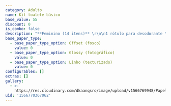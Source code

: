 ```yaml
---
category: Adulto
name: Kit toalete básico
base_value: 55
discount: 0
is_combo: false
description: "**Feminino (14 itens)** \r\n\n1 rótulo para desodorante \r\n\n1 rótulo de enxaguante bucal \r\n\n1 rótulo para fio dental \r\n\n4 cintas para absorvente \r\n\n1 caixa para cotonetes \r\n\n1 caixa para lixa de unha \r\n\n1 caixa para engov \r\n\n1 caixa para antiácido \r\n\n1 caixa para epocler \r\n\n1 caixa para curativos \r\n\n1 caixa para analgésicos \r\n\n\r\n\n**Masculino (9 itens)** \r\n\n1 rótulo para desodorante \r\n\n1 rótulo de enxaguante bucal \r\n\n1 rótulo para fio dental \r\n\n1 caixa para cotonetes \r\n\n1 caixa para engov \r\n\n1 caixa para antiácido \r\n\n1 caixa para epocler \r\n\n1 caixa para curativos \r\n\n1 caixa para analgésicos \r\n\n\r\n\n\\*Não inclui os produtos e a bandeja, apenas as embalagens vazias."
base_paper_type:
  - base_paper_type_option: Offset (fosco)
    value: 0
  - base_paper_type_option: Glossy (fotográfico)
    value: 0
  - base_paper_type_option: Linho (texturizado)
    value: 0
configurables: []
extras: []
gallery:
  - >-
    https://res.cloudinary.com/dkaanqsro/image/upload/v1566769948/Papelaria%20adulto/Kit_toalete_avdbbm.jpg
uid: '1566770367062'
---
```


